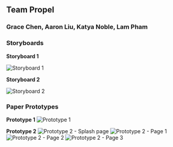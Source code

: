 ## Team Propel
### Grace Chen, Aaron Liu, Katya Noble, Lam Pham

### Storyboards

**Storyboard 1**

![Storyboard 1](url)

**Storyboard 2**

![Storyboard 2](url)

### Paper Prototypes

**Prototype 1**
![Prototype 1](url)

**Prototype 2**
![Prototype 2 - Splash page](https://imgur.com/Bi9kjM3.png)
![Prototype 2 - Page 1](https://imgur.com/UsBYrmQ.png)
![Prototype 2 - Page 2](https://imgur.com/SBNkDPX.png)
![Prototype 2 - Page 3](https://imgur.com/bpsw6Js.png)



